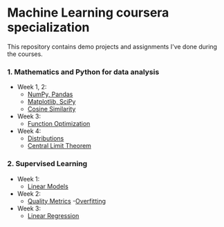 # Machine Learning coursera specialization
This repository contains demo projects and assignments I've done during the courses.
### 1. Mathematics and Python for data analysis
- Week 1, 2: 
  - [NumPy, Pandas](https://github.com/anafisa/ML-specialization/blob/master/Mathematics-and-Python-for-data-analysis/SciPy_Matplotlib.ipynb)
  - [Matplotlib, SciPy](https://github.com/anafisa/ML-specialization/blob/master/Mathematics-and-Python-for-data-analysis/SciPy_Matplotlib.ipynb)
  - [Cosine Similarity](https://github.com/anafisa/ML-specialization/tree/master/Mathematics-and-Python-for-data-analysis/Cosine%20Similarity)
- Week 3:
  - [Function Optimization](https://github.com/anafisa/ML-specialization/tree/master/Mathematics-and-Python-for-data-analysis/Function%20Optimization)
- Week 4:
  - [Distributions](https://github.com/anafisa/ML-specialization/blob/master/Mathematics-and-Python-for-data-analysis/DistributionEvaluation.ipynb)
  - [Central Limit Theorem](https://github.com/anafisa/ML-specialization/blob/master/Mathematics-and-Python-for-data-analysis/ExpDistribution.ipynb)
### 2. Supervised Learning 
- Week 1:
  - [Linear Models](https://github.com/anafisa/ML-specialization/tree/master/Supervised%20Learning/Linear%20Models)
- Week 2:
  - [Quality Metrics](https://github.com/anafisa/ML-specialization/tree/master/Supervised%20Learning/Quality%20Metrics%20)
  -[Overfitting](https://github.com/anafisa/ML-specialization/tree/master/Supervised%20Learning/Quality%20Metrics%20/overfitting)
- Week 3:
  - [Linear Regression](https://github.com/anafisa/ML-specialization/tree/master/Supervised%20Learning/Linear%20regression)
  
